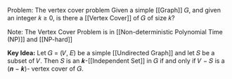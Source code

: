 Problem: The vertex cover problem Given a simple [[Graph]] 𝐺, and given an integer 𝑘 ≥ 0, is there a [[Vertex Cover]] of 𝐺 of size 𝑘?

Note: The Vertex Cover Problem is in [[Non-deterministic Polynomial Time (NP)]] and [[NP-hard]]

**Key Idea:** 
Let 𝐺 = (𝑉, 𝐸) be a simple [[Undirected Graph]] and let 𝑆 be a subset of 𝑉. Then 𝑆 is an 𝒌-[[Independent Set]] in 𝐺 if and only if 𝑉 − 𝑆 is a (𝒏 − 𝒌)- vertex cover of 𝐺.